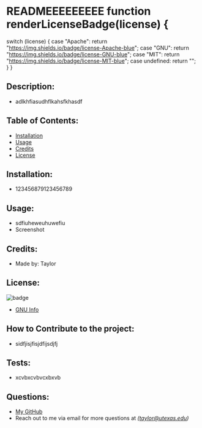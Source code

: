 # READMEEEEEEEEE function renderLicenseBadge(license) {
  switch (license) {
    case "Apache":
      return "https://img.shields.io/badge/license-Apache-blue";
    case "GNU":
      return "https://img.shields.io/badge/license-GNU-blue";
    case "MIT":
      return "https://img.shields.io/badge/license-MIT-blue";
    case undefined:
      return "";
  }
}

  ## Description:
  * adlkhfiasudhflkahsfkhasdf
  
  ## Table of Contents:
  
  * [Installation](#installation)
  * [Usage](#usage)
  * [Credits](#credits)
  * [License](#license)
  
  
  ## Installation:
  
  * 123456879123456789
  
  ## Usage:
  
  * sdfiuheweuhuwefiu
  * Screenshot
  
  ## Credits:
  
  * Made by: Taylor
  
  ## License:
  
  ![badge](https://img.shields.io/badge/license-GNU-blue)
  * [GNU Info](https://choosealicense.com/licenses/gpl-3.0/)
  
  ## How to Contribute to the project:

  * sidfjisjfisjdfijsdjfj

  ## Tests:

  * xcvbxcvbvcxbxvb

  ## Questions:

  * [My GitHub](https://github.com/taylorkeltgen)
  * Reach out to me via email for more questions at _(taylor@utexas.edu)_

